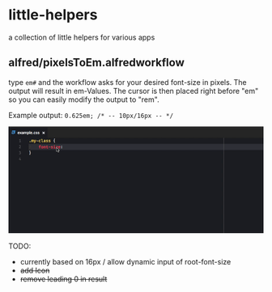 # little-helpers
a collection of little helpers for various apps

## alfred/pixelsToEm.alfredworkflow
type `em#` and the workflow asks for your desired font-size in pixels.
The output will result in em-Values. The cursor is then placed right before "em" so you can easily modify the output to "rem".

Example output: `0.625em; /* -- 10px/16px -- */`

![Screenshot](/.screenshots/pixelsToEm.alfredworkflow.gif)

TODO:
- currently based on 16px / allow dynamic input of root-font-size
- ~~add Icon~~
- ~~remove leading 0 in result~~
